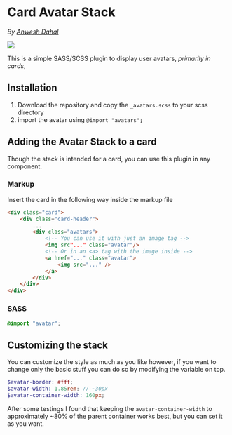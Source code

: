 # Card Avatar Stack

_By [Anwesh Dahal](http://github.com/AnweshDahal)_

![](https://img.shields.io/badge/Sass-CC6699?style=for-the-badge&logo=sass&logoColor=white)

This is a simple SASS/SCSS plugin to display user avatars, _primarily in cards_,

## Installation

1. Download the repository and copy the `_avatars.scss` to your scss directory
2. import the avatar using `@import "avatars";`

## Adding the Avatar Stack to a card

Though the stack is intended for a card, you can use this plugin in any component.

### Markup

Insert the card in the following way inside the markup file

```html
<div class="card">
	<div class="card-header">
		...
		<div class="avatars">
			<!-- You can use it with just an image tag -->
			<img src"..." class="avatar"/>
			<!-- Or in an <a> tag with the image inside -->
			<a href="..." class="avatar">
				<img src="..." />
			</a>
		</div>
	</div>
</div>
```

### SASS

```scss
@import "avatar";
```

## Customizing the stack

You can customize the style as much as you like however, if you want to change only the basic stuff you can do so by modifying the variable on top.

```scss
$avatar-border: #fff;
$avatar-width: 1.85rem; // ~30px
$avatar-container-width: 160px;
```

After some testings I found that keeping the `avatar-container-width` to approximately ~80% of the parent container works best, but you can set it as you want.
